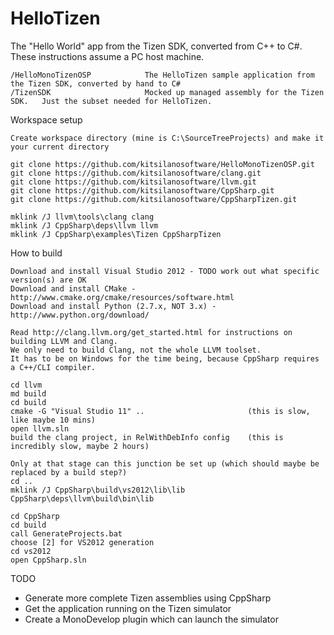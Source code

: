 HelloTizen
==========

The "Hello World" app from the Tizen SDK, converted from C++ to C#.   These instructions assume a PC host machine.

    /HelloMonoTizenOSP            The HelloTizen sample application from the Tizen SDK, converted by hand to C#
    /TizenSDK                     Mocked up managed assembly for the Tizen SDK.   Just the subset needed for HelloTizen.

Workspace setup

    Create workspace directory (mine is C:\SourceTreeProjects) and make it your current directory
    
    git clone https://github.com/kitsilanosoftware/HelloMonoTizenOSP.git
    git clone https://github.com/kitsilanosoftware/clang.git
    git clone https://github.com/kitsilanosoftware/llvm.git
    git clone https://github.com/kitsilanosoftware/CppSharp.git
    git clone https://github.com/kitsilanosoftware/CppSharpTizen.git

    mklink /J llvm\tools\clang clang
    mklink /J CppSharp\deps\llvm llvm
    mklink /J CppSharp\examples\Tizen CppSharpTizen

How to build

    Download and install Visual Studio 2012 - TODO work out what specific version(s) are OK
    Download and install CMake - http://www.cmake.org/cmake/resources/software.html
    Download and install Python (2.7.x, NOT 3.x) - http://www.python.org/download/

    Read http://clang.llvm.org/get_started.html for instructions on building LLVM and Clang.
    We only need to build Clang, not the whole LLVM toolset.
    It has to be on Windows for the time being, because CppSharp requires a C++/CLI compiler.

    cd llvm
    md build
    cd build
    cmake -G "Visual Studio 11" ..                       (this is slow, like maybe 10 mins)
    open llvm.sln
    build the clang project, in RelWithDebInfo config    (this is incredibly slow, maybe 2 hours)

    Only at that stage can this junction be set up (which should maybe be replaced by a build step?)
    cd ..
    mklink /J CppSharp\build\vs2012\lib\lib CppSharp\deps\llvm\build\bin\lib

    cd CppSharp
    cd build
    call GenerateProjects.bat
    choose [2] for VS2012 generation
    cd vs2012
    open CppSharp.sln

TODO

- Generate more complete Tizen assemblies using CppSharp
- Get the application running on the Tizen simulator
- Create a MonoDevelop plugin which can launch the simulator
